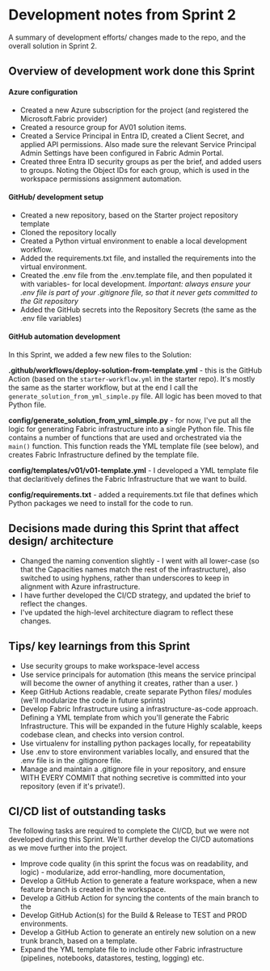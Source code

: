 # Development notes from Sprint 2

A summary of development efforts/ changes made to the repo, and the overall solution in Sprint 2. 
## Overview of development work done this Sprint

#### Azure configuration
- Created a new Azure subscription for the project (and registered the Microsoft.Fabric provider)
- Created a resource group for AV01 solution items.
- Created a Service Principal in Entra ID, created a Client Secret, and applied API permissions. Also made sure the relevant Service Principal Admin Settings have been configured in Fabric Admin Portal.
- Created three Entra ID security groups as per the brief, and added users to groups. Noting the Object IDs for each group, which is used in the workspace permissions assignment automation.

#### GitHub/ development setup
- Created a new repository, based on the Starter project repository template
- Cloned the repository locally
- Created a Python virtual environment to enable a local development workflow.
- Added the requirements.txt file, and installed the requirements into the virtual environment.
- Created the .env file from the .env.template file, and then populated it with variables- for local development. *Important: always ensure your .env file is part of your .gitignore file, so that it never gets committed to the Git repository*
- Added the GitHub secrets into the Repository Secrets (the same as the .env file variables)

#### GitHub automation development
In this Sprint, we added a few new files to the Solution: 

**.github/workflows/deploy-solution-from-template.yml** - this is the GitHub Action (based on the `starter-workflow.yml` in the starter repo). It's mostly the same as the starter workflow, but at the end I call the `generate_solution_from_yml_simple.py` file. All logic has been moved to that Python file. 

**config/generate_solution_from_yml_simple.py** - for now, I've put all the logic for generating Fabric infrastructure into a single Python file. This file contains a number of functions that are used and orchestrated via the `main()` function. This function reads the YML template file (see below), and creates Fabric Infrastructure defined by the template file. 

**config/templates/v01/v01-template.yml** - I developed a YML template file that declaritively defines the Fabric Infrastructure that we want to build. 

**config/requirements.txt** - added a requirements.txt file that defines which Python packages we need to install for the code to run. 


## Decisions made during this Sprint that affect design/ architecture
- Changed the naming convention slightly - I went with all lower-case (so that the Capacities names match the rest of the infrastructure), also switched to using hyphens, rather than underscores to keep in alignment with Azure infrastructure. 
- I have further developed the CI/CD strategy, and updated the brief to reflect the changes.  
- I've updated the high-level architecture diagram to reflect these changes. 

## Tips/ key learnings from this Sprint
- Use security groups to make workspace-level access 
- Use service principals for automation (this means the service principal will become the owner of anything it creates, rather than a user. )
- Keep GitHub Actions readable, create separate Python files/ modules (we'll modularize the code in future sprints)
- Develop Fabric Infrastructure using a infrastructure-as-code approach. Defining a YML template from which you'll generate the Fabric Infrastructure. This will be expanded in the future Highly scalable, keeps codebase clean, and checks into version control. 
- Use virtualenv for installing python packages locally, for repeatability
- Use .env to store environment variables locally, and ensured that the .env file is in the .gitignore file. 
- Manage and maintain a .gitignore file in your repository, and ensure WITH EVERY COMMIT that nothing secretive is committed into your repository (even if it's private!). 


## CI/CD list of outstanding tasks

The following tasks are required to complete the CI/CD, but we were not developed during this Sprint. We'll further develop the CI/CD automations as we move further into the project.

- Improve code quality (in this sprint the focus was on readability, and logic) - modularize, add error-handling, more documentation, 
- Develop a GitHub Action to generate a feature workspace, when a new feature branch is created in the workspace. 
- Develop a GitHub Action for syncing the contents of the main branch to the 
- Develop GitHub Action(s) for the Build & Release to TEST and PROD environments. 
- Develop a GitHub Action to generate an entirely new solution on a new trunk branch, based on a template. 
- Expand the YML template file to include other Fabric infrastructure (pipelines, notebooks, datastores, testing, logging) etc. 
